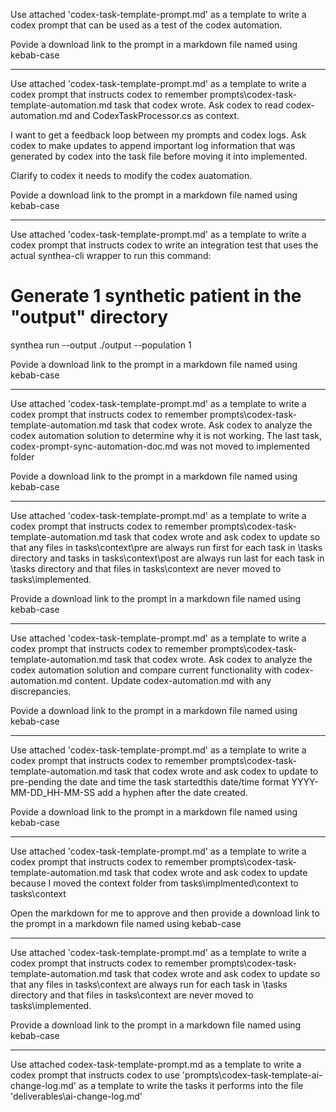 Use attached 'codex-task-template-prompt.md' as a template to write a codex prompt that can be used as a test of the codex automation.

Povide a download link to the prompt in a markdown file named using kebab-case

---


Use attached 'codex-task-template-prompt.md' as a template to write a codex prompt that instructs codex to remember prompts\codex-task-template-automation.md task that codex wrote. 
Ask codex to read codex-automation.md and CodexTaskProcessor.cs as context.

I want to get a feedback loop between my prompts and codex logs. Ask codex to make updates to append important log information that was generated by codex into the task file before moving it into implemented.

Clarify to codex it needs to modify the codex auatomation.

Povide a download link to the prompt in a markdown file named using kebab-case

---


Use attached 'codex-task-template-prompt.md' as a template to write a codex prompt that instructs codex to write an integration test that uses the actual synthea-cli wrapper to run this command:

# Generate 1 synthetic patient in the "output" directory
synthea run --output ./output --population 1

Povide a download link to the prompt in a markdown file named using kebab-case

---

Use attached 'codex-task-template-prompt.md' as a template to write a codex prompt that instructs codex to remember prompts\codex-task-template-automation.md task that codex wrote. Ask codex to analyze the codex automation solution to determine why it is not working. The last task, codex-prompt-sync-automation-doc.md was not moved to implemented folder

Povide a download link to the prompt in a markdown file named using kebab-case

---

Use attached 'codex-task-template-prompt.md' as a template to write a codex prompt that instructs codex to remember prompts\codex-task-template-automation.md task that codex wrote and ask codex to update so that any files in tasks\context\pre are always run first for each task in \tasks directory and tasks in tasks\context\post are always run last for each task in \tasks directory and that files in tasks\context are never moved to tasks\implemented.

Provide a download link to the prompt in a markdown file named using kebab-case

---

Use attached 'codex-task-template-prompt.md' as a template to write a codex prompt that instructs codex to remember prompts\codex-task-template-automation.md task that codex wrote. Ask codex to analyze the codex automation solution and compare current functionality with codex-automation.md content. Update codex-automation.md with any discrepancies. 

Povide a download link to the prompt in a markdown file named using kebab-case

---

Use attached 'codex-task-template-prompt.md' as a template to write a codex prompt that instructs codex to remember prompts\codex-task-template-automation.md task that codex wrote and ask codex to update to pre-pending the date and time the task startedthis date/time format YYYY-MM-DD_HH-MM-SS add a hyphen after the date created.

Povide a download link to the prompt in a markdown file named using kebab-case

---

Use attached 'codex-task-template-prompt.md' as a template to write a codex prompt that instructs codex to remember prompts\codex-task-template-automation.md task that codex wrote and ask codex to update because I moved the context folder from tasks\implmented\context to tasks\context

Open the markdown for me to approve and then provide a download link to the prompt in a markdown file named using kebab-case

---

Use attached 'codex-task-template-prompt.md' as a template to write a codex prompt that instructs codex to remember prompts\codex-task-template-automation.md task that codex wrote and ask codex to update so that any files in tasks\context are always run for each task in \tasks directory and that files in tasks\context are never moved to tasks\implemented.

Provide a download link to the prompt in a markdown file named using kebab-case

---
Use attached codex-task-template-prompt.md as a template to write a codex prompt that instructs codex to use 'prompts\codex-task-template-ai-change-log.md' as a template to write the tasks it performs into the file 'deliverables\ai-change-log.md'